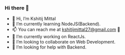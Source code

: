 ### Hi there 👋
- 👋 Hi, I’m Kshitij Mittal
- 🌱 I’m currently learning NodeJS(Backend).
- 📫 You can reach me at <a href="kshitijmittal27@gmail.com"> kshitijmittal27@gmail.com 👋 </a>
- 🔭 I’m currently working on ReactJs.
- 👯 I’m looking to collaborate on Web Development.
- 🤔 I’m looking for help with Backend.
<!---
**kshitijmittal27/kshitijmittal27** is a ✨ _special_ ✨ repository because its `README.md` (this file) appears on your GitHub profile.

Here are some ideas to get you started:

- 🔭 I’m currently working on ...
- 🌱 I’m currently learning ...
- 👯 I’m looking to collaborate on ...
- 🤔 I’m looking for help with ...
- 💬 Ask me about ...
- 📫 How to reach me: ...
- 😄 Pronouns: ...
- ⚡ Fun fact: ...
--!>
